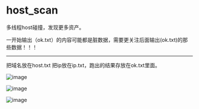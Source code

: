 # host_scan

多线程host碰撞，发现更多资产。

一开始输出（ok.txt）的内容可能都是脏数据，需要更关注后面输出(ok.txt)的那些数据！！！

*********

把域名放在host.txt 把ip放在ip.txt，跑出的结果存放在ok.txt里面。

![image](https://user-images.githubusercontent.com/30351807/124202676-6f1a8980-db0d-11eb-90ba-c7fd8598e984.png)

![image](https://user-images.githubusercontent.com/30351807/124203493-6d51c580-db0f-11eb-9b6c-c101f7119844.png)

![image](https://user-images.githubusercontent.com/30351807/124203765-07197280-db10-11eb-9ae6-b022654ad3b2.png)

